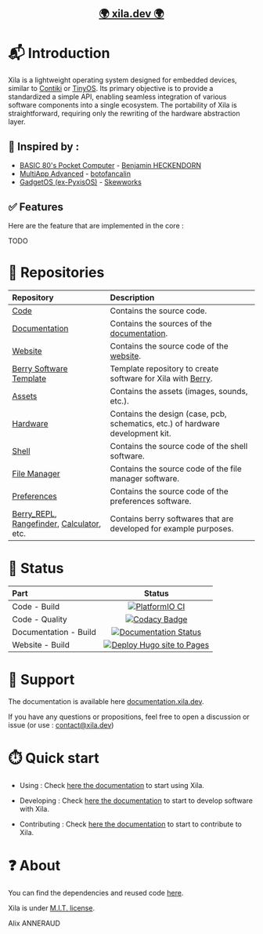 <h2>
<p align="center">
<a href="https://xila.dev">🌍 xila.dev 🌍</a>
</p>
</h2>

# 📬 Introduction

Xila is a lightweight operating system designed for embedded devices, similar to [Contiki](https://github.com/contiki-os/contiki "Contiki") or [TinyOS](https://github.com/tinyos/tinyos-main "TinyOS"). Its primary objective is to provide a standardized a simple API, enabling seamless integration of various software components into a single ecosystem. The portability of Xila is straightforward, requiring only the rewriting of the hardware abstraction layer.

## 💭 Inspired by :

- [BASIC 80's Pocket Computer](https://www.youtube.com/watch?v=Hjdj14C_jAI "BASIC 80's Pocket Computer") - [Benjamin HECKENDORN](https://www.benheck.com/ "Benjamin HECKENDORN")
- [MultiApp Advanced](https://github.com/botofancalin/M5Stack-MultiApp-Advanced "MultiApp Advanced") - [botofancalin](https://github.com/botofancalin "botofancalin")
- [GadgetOS (ex-PyxisOS)](https://www.skewworks.com/pyxis "GadgetOS (ex-PyxisOS)") - [Skewworks](https://www.skewworks.com "Skewworks")

## ✅ Features

Here are the feature that are implemented in the core :

TODO

# 📖 Repositories

| Repository | Description |
| :--- | :--- |
| [Code](https://github.com/Xila-Project/Code) | Contains the source code. |
| [Documentation](https://github.com/Xila-Project/Documentation) | Contains the sources of the [documentation](https//documentation.xila.dev). |
| [Website](https://github.com/Xila-Project/Website) | Contains the source code of the [website](https://xila.dev). |
| [Berry Software Template](https://github.com/Xila-Project/Berry_Software_Template) | Template repository to create software for Xila with [Berry](https://github.com/berry-lang/berry). |
| [Assets](https://github.com/Xila-Project/Assets) | Contains the assets (images, sounds, etc.). |
| [Hardware](https://github.com/Xila-Project/Hardware) | Contains the design (case, pcb, schematics, etc.) of hardware development kit. |
| [Shell](https://github.com/Xila-Project/Shell) | Contains the source code of the shell software. |
| [File Manager](https://github.com/Xila-Project/File_Manager) | Contains the source code of the file manager software. |
| [Preferences](https://github.com/Xila-Project/Preferences) | Contains the source code of the preferences software. |
| [Berry_REPL](https://github.com/Xila-Project/Berry_REPL), [Rangefinder](https://github.com/Xila-Project/Rangefinder), [Calculator](https://github.com/Xila-Project/Calculator), etc. | Contains berry softwares that are developed for example purposes. |

# 🚦 Status

| Part | Status |
| :--- | :---: |
| Code - Build | [![PlatformIO CI](https://github.com/AlixANNERAUD/Xila/actions/workflows/build_code.yml/badge.svg)](https://github.com/AlixANNERAUD/Xila/actions/workflows/build_code.yml) |
| Code - Quality | [![Codacy Badge](https://app.codacy.com/project/badge/Grade/680473cc9fca4e059c6055d93315f65c)](https://app.codacy.com/gh/Xila-Project/Code/dashboard?utm_source=gh&utm_medium=referral&utm_content=&utm_campaign=Badge_grade) |
| Documentation - Build | [![Documentation Status](https://readthedocs.org/projects/xila-documentation/badge/?version=latest)](https://documentation.xila.dev/en/latest/?badge=latest) |
| Website - Build| [![Deploy Hugo site to Pages](https://github.com/Xila-Project/Website/actions/workflows/hugo.yml/badge.svg)](https://github.com/Xila-Project/Website/actions/workflows/hugo.yml) |

# 📄 Support

The documentation is available here [documentation.xila.dev](https://documentation.xila.dev/ "Xila documentation").

If you have any questions or propositions, feel free to open a discussion or issue (or use : [contact@xila.dev](mailto:contact@xila.dev))

# ⏱️ Quick start

- Using : Check [here the documentation](https://documentation.xila.dev/en/latest/Introduction/Get%20started/Use.html) to start using Xila.

- Developing : Check [here the documentation](https://documentation.xila.dev/en/latest/Introduction/Get%20started/Developpment.html) to start to develop software with Xila. 

- Contributing : Check [here the documentation](https://documentation.xila.dev/en/latest/Introduction/Get%20started/Contribute.html) to start to contribute to Xila.

# ❓ About

You can find the dependencies and reused code [here](https://documentation.xila.dev/en/latest/About/Credits.html).

Xila is under [M.I.T. license](https://alix-anneraud.mit-license.org/ "M.I.T. licence").

Alix ANNERAUD
